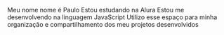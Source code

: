 Meu nome nome é Paulo 
Estou estudando na Alura
Estou me desenvolvendo na linguagem JavaScript
Utilizo esse espaço para minha organização e compartilhamento dos meu projetos desenvolvidos

